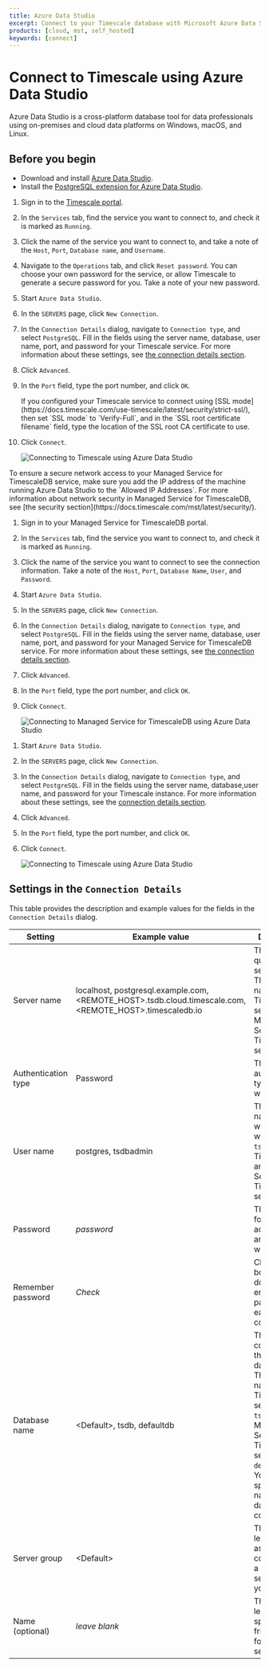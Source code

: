 ```yaml
---
title: Azure Data Studio
excerpt: Connect to your Timescale database with Microsoft Azure Data Studio
products: [cloud, mst, self_hosted]
keywords: [connect]
---
```


# Connect to Timescale using Azure Data Studio

Azure Data Studio is a cross-platform database tool for data professionals using
on-premises and cloud data platforms on Windows, macOS, and Linux.

## Before you begin

*   Download and install [Azure Data Studio][ms-azure-data-studio].
*   Install the
    [PostgreSQL extension for Azure Data Studio][postgresql-azure-data-studio].

<Tabs label="Connect to Timescale with Azure Data Studio">

<Tab title="Timescale">

<Procedure>

1.  Sign in to the [Timescale portal][tsc-portal].
1.  In the `Services` tab, find the service you want to connect to, and check
    it is marked as `Running`.
1.  Click the name of the service you want to connect to, and take a note
     of the `Host`, `Port`, `Database name`, and `Username`.
1.  Navigate to the `Operations` tab, and click `Reset password`. You can choose
    your own password for the service, or allow Timescale to generate a
    secure password for you. Take a note of your new password.
1.  Start `Azure Data Studio`.
1.  In the `SERVERS` page, click `New Connection`.
1.  In the `Connection Details` dialog, navigate to `Connection type`, and
    select `PostgreSQL`. Fill in the fields using the server name, database,
    user name, port, and password for your Timescale service. For more
    information about these settings, see
    [the connection details section][connection-details].
1.  Click `Advanced`.
1.  In the `Port` field, type the port number, and click `OK`.

    <Highlight type="note">
    If you configured your Timescale service to connect using
    [SSL mode](https://docs.timescale.com/use-timescale/latest/security/strict-ssl/), then set `SSL mode` to `Verify-Full`, and in the
    `SSL root certificate filename` field, type the location of the SSL root
    CA certificate to use.
    </Highlight>

1.  Click `Connect`.

    <img class="main-content__illustration"
    src="https://s3.amazonaws.com/assets.timescale.com/docs/images/timescale_cloud_connection_screen.webp"
    alt="Connecting to Timescale using Azure Data Studio"/>

</Procedure>

</Tab>

<Tab title="Managed Service for TimescaleDB">

<Highlight type="important">
To ensure a secure network access to your Managed Service for TimescaleDB
service, make sure you add the IP address of the machine running Azure Data
Studio to the `Allowed IP Addresses`. For more information about network
security in Managed Service for TimescaleDB, see
[the security section](https://docs.timescale.com/mst/latest/security/).
</Highlight>

<Procedure>

1.  Sign in to your Managed Service for TimescaleDB portal.
1.  In the `Services` tab, find the service you want to connect to, and check
    it is marked as `Running`.
1.  Click the name of the service you want to connect to see the connection
    information. Take a note of the `Host`, `Port`, `Database Name`, `User`, and
    `Password`.
1.  Start `Azure Data Studio`.
1.  In the `SERVERS` page, click `New Connection`.
1.  In the `Connection Details` dialog, navigate to `Connection type`, and
    select `PostgreSQL`. Fill in the fields using the server name, database,
    user name, port, and password for your Managed Service for TimescaleDB
    service. For more information about these settings, see
    [the connection details section][connection-details].
1.  Click `Advanced`.
1.  In the `Port` field, type the port number, and click `OK`.
1.  Click `Connect`.

    <img class="main-content__illustration"
    src="https://s3.amazonaws.com/assets.timescale.com/docs/images/mst_connection_screen.webp"
    alt="Connecting to Managed Service for TimescaleDB using Azure Data
    Studio"/>

</Procedure>

</Tab>

<Tab title="Self-hosted Timescale">

<Procedure>

1.  Start `Azure Data Studio`.
1.  In the `SERVERS` page, click `New Connection`.
1.  In the `Connection Details` dialog, navigate to `Connection type`, and
    select `PostgreSQL`. Fill in the fields using the server name, database,user
    name, and password for your Timescale instance. For more information about
    these settings, see the [connection details section][connection-details].
1.  Click `Advanced`.
1.  In the `Port` field, type the port number, and click `OK`.
1.  Click `Connect`.

    <img class="maincontent__illustration"
    src="https://s3.amazonaws.com/assets.timescale.com/docs/images/local_remote_connection_screen.webp"
    alt="Connecting to Timescale using Azure Data Studio"/>

</Procedure>

</Tab>

</Tabs>

## Settings in the `Connection Details`

This table provides the description and example values for the fields in the
`Connection Details` dialog.

|Setting|Example value|Description|
|-|-|-|
|Server name|localhost, postgresql.example.com, <REMOTE_HOST>.tsdb.cloud.timescale.com, <REMOTE_HOST>.timescaledb.io|The fully qualified server name. The host name of your Timescale service or Managed Service for TimescaleDB service.|
|Authentication type|Password|The authentication type to log in with|
|User name|postgres, tsdbadmin|The user name you want to log in with. Use `tsdbadmin` for Timescale and Managed Service for TimescaleDB services|
|Password|*password*|The password for the account you are logging in with|
|Remember password|*Check*|Check this box if you don't want to enter the password each time you connect.|
|Database name|\<Default\>, tsdb, defaultdb|This option connnects to the default database. The database name for a Timescale service is `tsdb` and for Managed Service for TimescaleDB service is `defaultdb`. You can also specify the name of the database to connect to.|
|Server group|\<Default\> |This option lets you assign this connection to a specific server group you create.|
|Name (optional)|*leave blank*|This option lets you specify a friendly name for your server|

[ms-azure-data-studio]: https://docs.microsoft.com/en-us/sql/azure-data-studio/download-azure-data-studio?view=sql-server-ver16#install-azure-data-studio
[postgresql-azure-data-studio]: https://docs.microsoft.com/en-us/sql/azure-data-studio/extensions/postgres-extension?view=sql-server-ver16
[tsc-portal]: https://console.cloud.timescale.com/
[connection-details]: /use-timescale/:currentVersion:/connecting/azure-data-studio/#settings-in-the-connection-details
